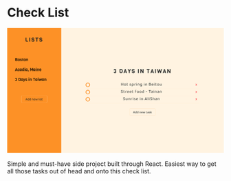 # Check List

![image](https://github.com/TimLaiTW/React-Checklist/blob/main/public/img/checklist.png)

Simple and must-have side project built through React.
Easiest way to get all those tasks out of head and onto this check list.
